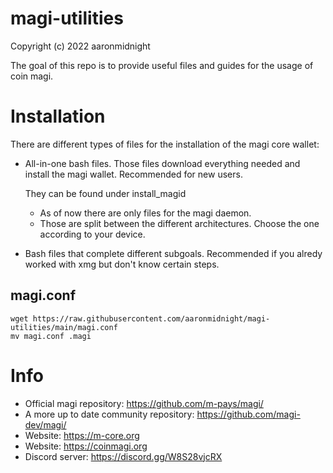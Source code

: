 # magi-utilities
Copyright (c) 2022 aaronmidnight

The goal of this repo is to provide useful files and guides for the usage of coin magi. 

# Installation
There are different types of files for the installation of the magi core wallet:

  * All-in-one bash files. Those files download everything needed and install the magi wallet. Recommended for new users. 
    
    They can be found under install_magid
    - As of now there are only files for the magi daemon.  
    - Those are split between the different architectures. Choose the one according to your device. 
  
  * Bash files that complete different subgoals. Recommended if you alredy worked with xmg but don't know certain steps. 

magi.conf
-----
    wget https://raw.githubusercontent.com/aaronmidnight/magi-utilities/main/magi.conf
    mv magi.conf .magi

# Info

- Official magi repository: https://github.com/m-pays/magi/
- A more up to date community repository: https://github.com/magi-dev/magi/
- Website: https://m-core.org
- Website: https://coinmagi.org
- Discord server: https://discord.gg/W8S28vjcRX
